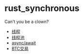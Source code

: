# rust_synchronous

Can't you be a clown?

* [线程](./doc/my_thread.md)
* [线程池](./doc/my_thread_pool.md)
* [async/await](./doc/my_async_await.md)
* [BTC交易](./ch4-BTC%20Dealings/README.md)